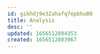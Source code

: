 ```yaml
---
id: gikhdj9e32ahafq7epbhu00
title: Analysis
desc: ''
updated: 1656512804353
created: 1656512803967
---
```


